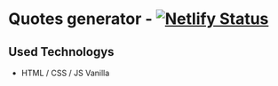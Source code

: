# Quotes generator - [![Netlify Status](https://api.netlify.com/api/v1/badges/874a5d53-5138-4fc8-ba30-6dff16ad04df/deploy-status)](https://app.netlify.com/sites/js-vanilla-good-mood-generator/deploys)

## Used Technologys
- HTML / CSS / JS Vanilla